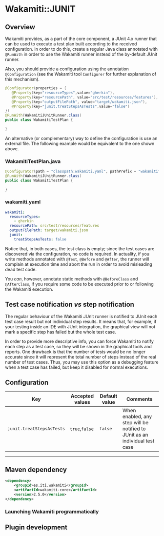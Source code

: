 # Wakamiti::JUNIT

## Overview

Wakamiti provides, as a part of the core component, a JUnit 4.x runner that can be used to execute a 
test plan built according to the received configuration. In order to do this, create a regular 
Java class annotated with `@RunWith` in order to use the Wakamiti runner instead of the by-default 
JUnit runner.

Also, you should provide a configuration using the annotation `@Configuration` (see the Wakamiti tool 
`Configurer` for further explanation of this mechanism).   
  
```java
@Configurator(properties = {
   @Property(key="resourceTypes",value="gherkin"),
   @Property(key="resourcePath", value="src/test/resources/features"),
   @Property(key="outputFilePath", value="target/wakamiti.json"),
   @Property(key="junit.treatStepsAsTests",value="false")
})
@RunWith(WakamitiJUnitRunner.class)
public class WakamitiTestPlan {
    
}
``` 
An alternative (or complementary) way to define the configuration is use an external file. The following
example would be equivalent to the one shown above.

### WakamitiTestPlan.java
```java
@Configurator(path = "classpath:wakamiti.yaml", pathPrefix = "wakamiti")
@RunWith(WakamitiJUnitRunner.class)
public class WakamitiTestPlan {
    
}
```
### wakamiti.yaml
```yaml
wakamiti:
  resourceTypes:
    - gherkin
  resourcePath: src/test/resources/features 
  outputFilePath: target/wakamiti.json
  junit:
    treatStepsAsTests: false
```

Notice that, in both cases, the test class is empty; since the test cases are discovered via the 
configuration, no code is required. In actuality, if you write methods annotated with `@Test`, `@Before` 
and `@After`, the runner will complain at execution time and abort the run in order to avoid misleading 
dead test code.

You _can_, however, annotate static methods with `@BeforeClass` and `@AfterClass`, if you require 
some code to be executed prior to or following the Wakamiti execution.


## Test case notification _vs_ step notification

The regular behaviour of the Wakamiti JUnit runner is notified to JUnit each test case result but not 
individual step results. It means that, for example, if your testing inside an IDE with JUnit integration, 
the graphical view will not mark a specific step has failed but the whole test case.

In order to provide more descriptive info, you can force Wakamiti to notify each step as a test case, 
so they will be shown in the graphical tools and reports. One drawback is that the number of tests 
would be no longer accurate since it will represent the total number of steps instead of the real 
number of test cases. Thus, you may use this option as a debugging feature when a test case has failed, 
but keep it disabled for normal executions.  



## Configuration
| Key | Accepted values | Default value | Comments
|---|---|---|---
|`junit.treatStepsAsTests`|`true`,`false`|`false`| When enabled, any step will be notified to JUnit as an individual test case 

---

## Maven dependency

```xml
<dependency>
    <groupId>es.iti.wakamiti</groupId>
    <artifactId>wakamiti-core</artifactId>
    <version>2.5.0</version>
</dependency>
```

  
### Launching Wakamiti programmatically

## Plugin development